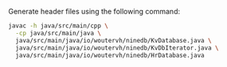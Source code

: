 Generate header files using the following command:

```bash
javac -h java/src/main/cpp \
  -cp java/src/main/java \
  java/src/main/java/io/woutervh/ninedb/KvDatabase.java \
  java/src/main/java/io/woutervh/ninedb/KvDbIterator.java \
  java/src/main/java/io/woutervh/ninedb/HrDatabase.java
```
